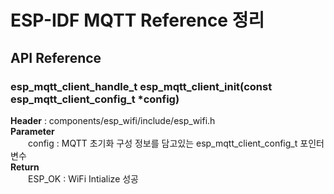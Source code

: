 # ESP-IDF MQTT Reference 정리

## API Reference
### esp_mqtt_client_handle_t esp_mqtt_client_init(const esp_mqtt_client_config_t *config)
<b>Header</b> : components/esp_wifi/include/esp_wifi.h
<br>
<b>Parameter</b>
<br>
　　config : MQTT 초기화 구성 정보를 담고있는 esp_mqtt_client_config_t 포인터 변수
<br>
<b>Return</b>
<br>
　　ESP_OK : WiFi Intialize 성공
